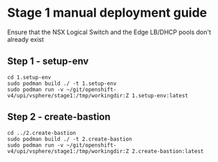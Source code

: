 # Stage 1 manual deployment guide


Ensure that the NSX Logical Switch and the Edge LB/DHCP pools don't already exist

## Step 1 - setup-env
```
cd 1.setup-env
sudo podman build ./ -t 1.setup-env
sudo podman run -v ~/git/openshift-v4/upi/vsphere/stage1:/tmp/workingdir:Z 1.setup-env:latest
```

## Step 2 - create-bastion
```
cd ../2.create-bastion
sudo podman build ./ -t 2.create-bastion
sudo podman run -v ~/git/openshift-v4/upi/vsphere/stage1:/tmp/workingdir:Z 2.create-bastion:latest
```
